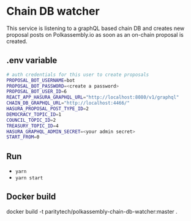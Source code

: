 # Chain DB watcher

This service is listening to a graphQL based chain DB and creates new proposal posts on Polkassembly.io as soon as an on-chain proposal is created.

## .env variable
```bash
# auth credentials for this user to create proposals
PROPOSAL_BOT_USERNAME=bot
PROPOSAL_BOT_PASSWORD=<create a password>
PROPOSAL_BOT_USER_ID=6
REACT_APP_HASURA_GRAPHQL_URL="http://localhost:8080/v1/graphql"
CHAIN_DB_GRAPHQL_URL="http://localhost:4466/"
HASURA_PROPOSAL_POST_TYPE_ID=2
DEMOCRACY_TOPIC_ID=1
COUNCIL_TOPIC_ID=2
TREASURY_TOPIC_ID=4
HASURA_GRAPHQL_ADMIN_SECRET=<your admin secret>
START_FROM=0
```
## Run
- `yarn`
- `yarn start`
## Docker build
docker build -t paritytech/polkassembly-chain-db-watcher:master .
